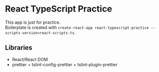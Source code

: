 # React TypeScript Practice

This app is just for practice.  
Boilerplate is created with `create-react-app react-typescript-practice --scripts-version=react-scripts-ts`.

## Libraries

- React/React DOM
- prettier + tslint-config-prettier + tslint-plugin-prettier

